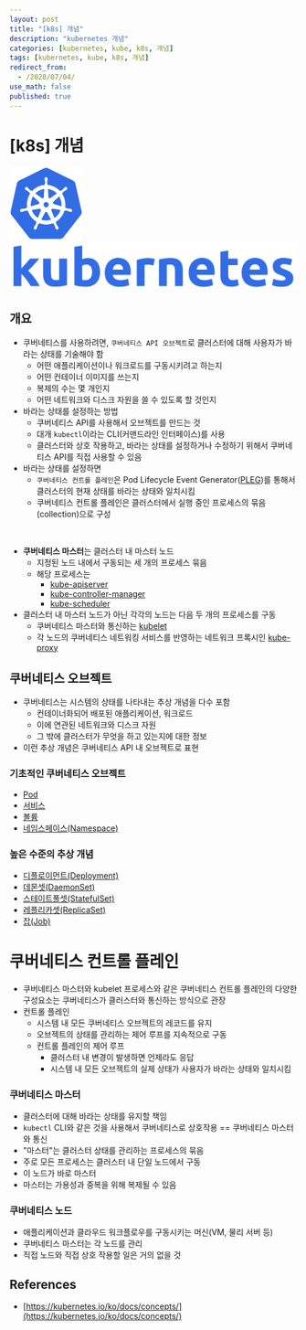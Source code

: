 ```yaml
---
layout: post
title: "[k8s] 개념"
description: "kubernetes 개념"
categories: [kubernetes, kube, k8s, 개념]
tags: [kubernetes, kube, k8s, 개념]
redirect_from:
  - /2020/07/04/
use_math: false
published: true
---
```


# [k8s] 개념

<img src="/assets/images/posts/logos/k8s-logo.svg" width="128" height="128"><img src="/assets/images/posts/logos/k8s_name_blue.svg">

## 개요

- 쿠버네티스를 사용하려면, `쿠버네티스 API 오브젝트`로 클러스터에 대해 사용자가 바라는 상태를 기술해야 함
  - 어떤 애플리케이션이나 워크로드를 구동시키려고 하는지
  - 어떤 컨테이너 이미지를 쓰는지
  - 복제의 수는 몇 개인지
  - 어떤 네트워크와 디스크 자원을 쓸 수 있도록 할 것인지
- 바라는 상태를 설정하는 방법
  - 쿠버네티스 API를 사용해서 오브젝트를 만드는 것
  - 대개 `kubectl`이라는 CLI(커맨드라인 인터페이스)를 사용
  - 클러스터와 상호 작용하고, 바라는 상태를 설정하거나 수정하기 위해서 쿠버네티스 API를 직접 사용할 수 있음
- 바라는 상태를 설정하면
  - `쿠버네티스 컨트롤 플레인`은 Pod Lifecycle Event Generator([PLEG](https://github.com/kubernetes/community/blob/master/contributors/design-proposals/node/pod-lifecycle-event-generator.md))를 통해서 클러스터의 현재 상태를 바라는 상태와 일치시킴
  - 쿠버네티스 컨트롤 플레인은 클러스터에서 실행 중인 프로세스의 묶음(collection)으로 구성

<br/>

- <b>쿠버네티스 마스터</b>는 클러스터 내 마스터 노드
  - 지정된 노드 내에서 구동되는 세 개의 프로세스 묶음
  - 해당 프로세스는
    - [kube-apiserver](https://kubernetes.io/docs/reference/command-line-tools-reference/kube-apiserver/)
    - [kube-controller-manager](https://kubernetes.io/docs/reference/command-line-tools-reference/kube-controller-manager/)
    - [kube-scheduler](https://kubernetes.io/docs/reference/command-line-tools-reference/kube-scheduler/)
- 클러스터 내 마스터 노드가 아닌 각각의 노드는 다음 두 개의 프로세스를 구동
  - 쿠버네티스 마스터와 통신하는 [kubelet](https://kubernetes.io/docs/reference/command-line-tools-reference/kubelet/)
  - 각 노드의 쿠버네티스 네트워킹 서비스를 반영하는 네트워크 프록시인 [kube-proxy](https://kubernetes.io/docs/reference/command-line-tools-reference/kube-proxy/)

## 쿠버네티스 오브젝트

- 쿠버네티스는 시스템의 상태를 나타내는 추상 개념을 다수 포함
  - 컨테이너화되어 배포된 애플리케이션, 워크로드
  - 이에 연관된 네트워크와 디스크 자원
  - 그 밖에 클러스터가 무엇을 하고 있는지에 대한 정보
- 이런 추상 개념은 쿠버네티스 API 내 오브젝트로 표현

### 기초적인 쿠버네티스 오브젝트

- [Pod](https://kubernetes.io/ko/docs/concepts/workloads/pods/pod-overview/)
- [서비스](https://kubernetes.io/ko/docs/concepts/services-networking/service/)
- [볼륨](https://kubernetes.io/ko/docs/concepts/storage/volumes/)
- [네임스페이스(Namespace)](https://kubernetes.io/ko/docs/concepts/overview/working-with-objects/namespaces/)

### 높은 수준의 추상 개념

- [디플로이먼트(Deployment)](https://kubernetes.io/ko/docs/concepts/workloads/controllers/deployment/)
- [데몬셋(DaemonSet)](https://kubernetes.io/ko/docs/concepts/workloads/controllers/daemonset/)
- [스테이트풀셋(StatefulSet)](https://kubernetes.io/ko/docs/concepts/workloads/controllers/statefulset/)
- [레플리카셋(ReplicaSet)](https://kubernetes.io/ko/docs/concepts/workloads/controllers/replicaset/)
- [잡(Job)](https://kubernetes.io/ko/docs/concepts/workloads/controllers/jobs-run-to-completion/)

# 쿠버네티스 컨트롤 플레인

- 쿠버네티스 마스터와 kubelet 프로세스와 같은 쿠버네티스 컨트롤 플레인의 다양한 구성요소는 쿠버네티스가 클러스터와 통신하는 방식으로 관장
- 컨트롤 플레인
  - 시스템 내 모든 쿠버네티스 오브젝트의 레코드를 유지
  - 오브젝트의 상태를 관리하는 제어 루프를 지속적으로 구동
  - 컨트롤 플레인의 제어 루프
    - 클러스터 내 변경이 발생하면 언제라도 응답
    - 시스템 내 모든 오브젝트의 실제 상태가 사용자가 바라는 상태와 일치시킴

### 쿠버네티스 마스터

- 클러스터에 대해 바라는 상태를 유지할 책임
- `kubectl` CLI와 같은 것을 사용해서 쿠버네티스로 상호작용 == 쿠버네티스 마스터와 통신
- "마스터"는 클러스터 상태를 관리하는 프로세스의 묶음
- 주로 모든 프로세스는 클러스터 내 단일 노드에서 구동
- 이 노드가 바로 마스터
- 마스터는 가용성과 중복을 위해 복제될 수 있음

### 쿠버네티스 노드

- 애플리케이션과 클라우드 워크플로우를 구동시키는 머신(VM, 물리 서버 등)
- 쿠버네티스 마스터는 각 노드를 관리
- 직접 노드와 직접 상호 작용할 일은 거의 없을 것

## References

- [https://kubernetes.io/ko/docs/concepts/](https://kubernetes.io/ko/docs/concepts/)
